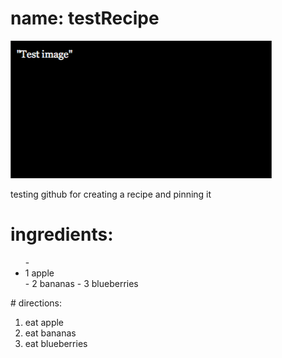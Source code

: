 # name: testRecipe
![test image](https://raw.githubusercontent.com/dudgeon/testRecipe/master/test-image.png)

testing github for creating a recipe and pinning it

# ingredients:
<ul>
- <li itemprop="ingredient">1 apple</li>
- 2 bananas
- 3 blueberries
 </ul>
# directions:

1. eat apple
2. eat bananas
3. eat blueberries
